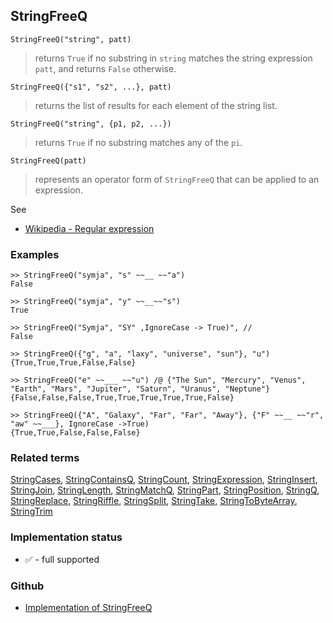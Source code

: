 ## StringFreeQ

```
StringFreeQ("string", patt)
```

> returns `True` if no substring in `string` matches the string expression `patt`, and returns `False` otherwise.
 
```
StringFreeQ({"s1", "s2", ...}, patt)
```

> returns the list of results for each element of the string list.

```
StringFreeQ("string", {p1, p2, ...})
```

> returns `True` if no substring matches any of the `pi`.

```
StringFreeQ(patt)
```

> represents an operator form of `StringFreeQ` that can be applied to an expression.

See
* [Wikipedia - Regular expression](https://en.wikipedia.org/wiki/Regular_expression)

### Examples

```
>> StringFreeQ("symja", "s" ~~__ ~~"a")
False

>> StringFreeQ("symja", "y" ~~__~~"s")
True

>> StringFreeQ("Symja", "SY" ,IgnoreCase -> True)", //
False

>> StringFreeQ({"g", "a", "laxy", "universe", "sun"}, "u") 
{True,True,True,False,False}

>> StringFreeQ("e" ~~___ ~~"u") /@ {"The Sun", "Mercury", "Venus", "Earth", "Mars", "Jupiter", "Saturn", "Uranus", "Neptune"}
{False,False,False,True,True,True,True,True,False}
        
>> StringFreeQ({"A", "Galaxy", "Far", "Far", "Away"}, {"F" ~~__ ~~"r", "aw" ~~___}, IgnoreCase ->True)
{True,True,False,False,False}
```

### Related terms
[StringCases](StringCases.md), [StringContainsQ](StringContainsQ.md), [StringCount](StringCount.md), [StringExpression](StringExpression.md), [StringInsert](StringInsert.md), [StringJoin](StringJoin.md), [StringLength](StringLength.md), [StringMatchQ](StringMatchQ.md), [StringPart](StringPart.md), [StringPosition](StringPosition.md), [StringQ](StringQ.md), [StringReplace](StringReplace.md), [StringRiffle](StringRiffle.md), [StringSplit](StringSplit.md), [StringTake](StringTake.md), [StringToByteArray](StringToByteArray.md), [StringTrim](StringTrim.md)






### Implementation status

* &#x2705; - full supported

### Github

* [Implementation of StringFreeQ](https://github.com/axkr/symja_android_library/blob/master/symja_android_library/matheclipse-core/src/main/java/org/matheclipse/core/builtin/StringFunctions.java#L1501) 
